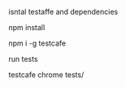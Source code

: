 isntal testaffe and dependencies

npm install

npm i -g testcafe



run tests

testcafe chrome tests/

